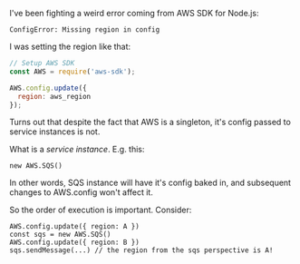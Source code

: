 I've been fighting a weird error coming from AWS SDK for Node.js:

    ConfigError: Missing region in config

I was setting the region like that:

```JavaScript
// Setup AWS SDK
const AWS = require('aws-sdk');

AWS.config.update({
  region: aws_region
});
```

Turns out that despite the fact that AWS is a singleton, it's config passed to service instances is not.

What is a *service instance*. E.g. this:

    new AWS.SQS()

In other words, SQS instance will have it's config baked in, and subsequent changes to AWS.config won't affect it.

So the order of execution is important. Consider:

    AWS.config.update({ region: A })
    const sqs = new AWS.SQS()
    AWS.config.update({ region: B })
    sqs.sendMessage(...) // the region from the sqs perspective is A!
